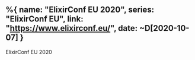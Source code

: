 %{
  name: "ElixirConf EU 2020",
  series: "ElixirConf EU",
  link: "https://www.elixirconf.eu/",
  date:  ~D[2020-10-07]
}
---

ElixirConf EU 2020
